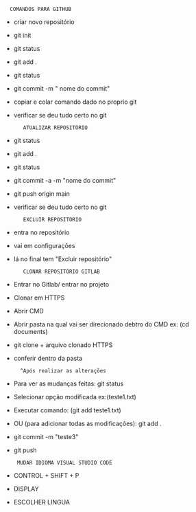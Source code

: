 
      COMANDOS PARA GITHUB
- criar novo repositório 
- git init
- git status
- git add .
- git status
- git commit -m " nome do commit"
- copiar e colar comando dado no proprio git 
- verificar se deu tudo certo no git 

         ATUALIZAR REPOSITÓRIO
- git status
- git add .
- git status
- git commit -a -m "nome do commit"
- git push origin main 
- verificar se deu tudo certo no git 
 
         EXCLUIR REPOSITÓRIO
- entra no repositório
- vai em configurações
- lá no final tem "Excluir repositório"

         CLONAR REPOSITÓRIO GITLAB
- Entrar no Gitlab/ entrar no projeto
- Clonar em HTTPS
- Abrir CMD
- Abrir pasta na qual vai ser direcionado 
debtro do CMD ex: (cd documents)
- git clone + arquivo clonado HTTPS
- conferir dentro da pasta

        ^Após realizar as alterações
- Para ver as mudanças feitas: git status
- Selecionar opção modificada ex:(teste1.txt)
- Executar comando: (git add teste1.txt)
- OU (para adicionar todas as modificações):
git add . 
- git commit -m "teste3"
- git push

       MUDAR IDIOMA VISUAL STUDIO CODE  
       
- CONTROL + SHIFT + P 
- DISPLAY 
- ESCOLHER LINGUA 

